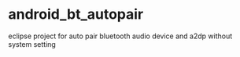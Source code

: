 # android_bt_autopair
eclipse project for 
auto pair bluetooth audio device and a2dp without system setting
